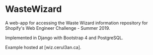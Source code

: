 # WasteWizard

A web-app for accessing the Waste Wizard information repository for Shopify's Web Engineer Challenge - Summer 2019.

Implemented in Django with Bootstrap 4 and PostgreSQL.

Example hosted at [wiz.cerul3an.ca].
